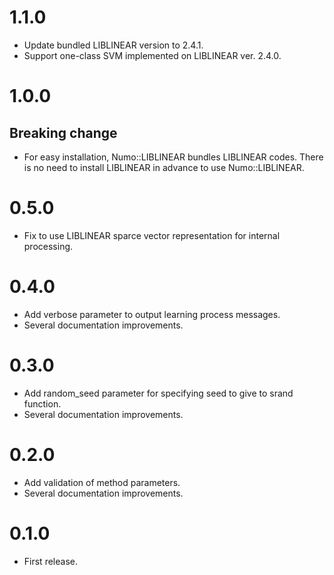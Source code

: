 # 1.1.0
- Update bundled LIBLINEAR version to 2.4.1.
- Support one-class SVM implemented on LIBLINEAR ver. 2.4.0.

# 1.0.0
## Breaking change
- For easy installation, Numo::LIBLINEAR bundles LIBLINEAR codes.
There is no need to install LIBLINEAR in advance to use Numo::LIBLINEAR.

# 0.5.0
- Fix to use LIBLINEAR sparce vector representation for internal processing.

# 0.4.0
- Add verbose parameter to output learning process messages.
- Several documentation improvements.

# 0.3.0
- Add random_seed parameter for specifying seed to give to srand function.
- Several documentation improvements.

# 0.2.0
- Add validation of method parameters.
- Several documentation improvements.

# 0.1.0
- First release.
